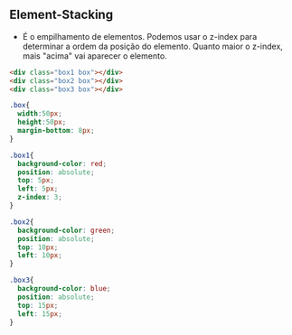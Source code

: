 ## Element-Stacking

- É o empilhamento de elementos. Podemos usar o z-index para determinar a ordem da posição do elemento. Quanto maior o z-index, mais "acima" vai aparecer o elemento.

```html
<div class="box1 box"></div>
<div class="box2 box"></div>
<div class="box3 box"></div>
```

```css
.box{
  width:50px;
  height:50px;
  margin-bottom: 8px;
}

.box1{
  background-color: red;
  position: absolute;
  top: 5px;
  left: 5px;
  z-index: 3;
}

.box2{
  background-color: green;
  position: absolute;
  top: 10px;
  left: 10px;
}

.box3{
  background-color: blue;
  position: absolute;
  top: 15px;
  left: 15px;
}
